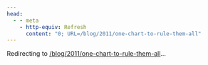 ```yaml
---
head:
  - - meta
    - http-equiv: Refresh
      content: "0; URL=/blog/2011/one-chart-to-rule-them-all"
---
```


Redirecting to <a href="/blog/2011/one-chart-to-rule-them-all">/blog/2011/one-chart-to-rule-them-all</a>…